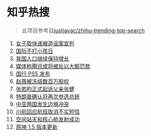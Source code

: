 # 知乎热搜

> 此项目参考自[justjavac/zhihu-trending-top-search](https://github.com/justjavac/zhihu-trending-top-search/blob/main/utils.ts)

<!-- BEGIN -->
  <!-- 最后更新时间:Fri Apr 30 2021 08:15:16 GMT+0000 (Coordinated Universal Time) -->
  1. [女子取快递被造谣案宣判](https://www.zhihu.com/search?q=女子取快递被造谣)
1. [国际不打小孩日](https://www.zhihu.com/search?q=国际不打小孩日)
1. [我国人口继续保持增长](https://www.zhihu.com/search?q=人口普查)
1. [媒体称腾讯或将被处以大额罚款](https://www.zhihu.com/search?q=腾讯被罚款)
1. [国行 PS5 发布](https://www.zhihu.com/search?q=ps5国行)
1. [赵薇被冻结数百万股权](https://www.zhihu.com/search?q=赵薇)
1. [张若昀正式起诉父亲张健](https://www.zhihu.com/search?q=张若昀)
1. [特朗普确认将再次参选总统](https://www.zhihu.com/search?q=特朗普)
1. [中亚两国发生边境冲突](https://www.zhihu.com/search?q=吉尔吉斯斯坦)
1. [川航回应航班取消不实短信](https://www.zhihu.com/search?q=川航)
1. [空间站天和核心舱发射成功](https://www.zhihu.com/search?q=中国空间站)
1. [原神 1.5 版本更新](https://www.zhihu.com/search?q=原神)
  <!-- END -->